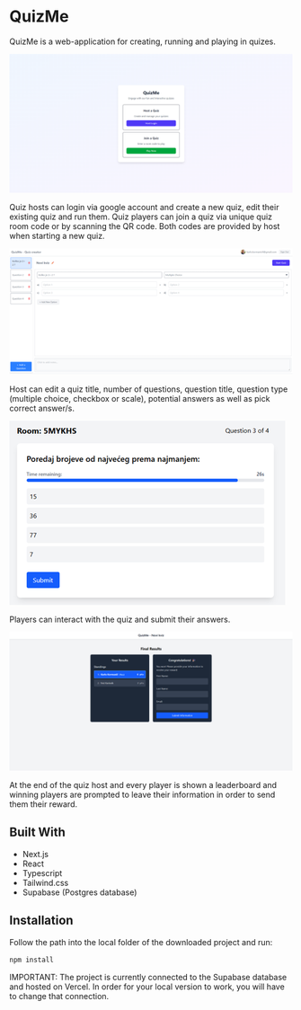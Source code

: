 # QuizMe

QuizMe is a web-application for creating, running and playing in quizes.

![Homepage](src/app/images/home.png "Homepage")

Quiz hosts can login via google account and create a new quiz, edit their existing quiz and run them. Quiz players can join a quiz via unique quiz room code or by scanning the QR code. Both codes are provided by host when starting a new quiz.

![Quiz Editor](src/app/images/quizEditor.png "Quiz Editor")

Host can edit a quiz title, number of questions, question title, question type (multiple choice, checkbox or scale), potential answers as well as pick correct answer/s.

![Playing in the quiz](src/app/images/quizPlaying.png "Playing in the quiz")

Players can interact with the quiz and submit their answers.

![Leaderboard](src/app/images/scoreboard.png "Leaderboard")

At the end of the quiz host and every player is shown a leaderboard and winning players are prompted to leave their information in order to send them their reward.

## Built With

- Next.js
- React
- Typescript
- Tailwind.css
- Supabase (Postgres database)

## Installation

Follow the path into the local folder of the downloaded project and run:

```bash
npm install
```

IMPORTANT: The project is currently connected to the Supabase database and hosted on Vercel. In order for your local version to work, you will have to change that connection.

